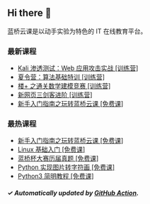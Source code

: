 ## Hi there 👋

蓝桥云课是以动手实验为特色的 IT 在线教育平台。

### 最新课程

<!-- LATEST:START -->
- [Kali 渗透测试：Web 应用攻击实战 [训练营]](https://www.lanqiao.cn/courses/717/)
- [夏令营：算法基础特训 [训练营]](https://www.lanqiao.cn/courses/20932/)
- [楼+ 之通关数学建模竞赛 [训练营]](https://www.lanqiao.cn/courses/3201/)
- [新网页三剑客进阶 [训练营]](https://www.lanqiao.cn/courses/18776/)
- [新手入门指南之玩转蓝桥云课 [免费课]](https://www.lanqiao.cn/courses/63/)
<!-- LATEST:END -->

### 最热课程

<!-- HOTEST:START -->
- [新手入门指南之玩转蓝桥云课 [免费课]](https://www.lanqiao.cn/courses/63/)
- [Linux 基础入门 [免费课]](https://www.lanqiao.cn/courses/1/)
- [蓝桥杯大赛历届真题 [免费课]](https://www.lanqiao.cn/courses/2786/)
- [Python 实现图片转字符画 [免费课]](https://www.lanqiao.cn/courses/370/)
- [Python3 简明教程 [免费课]](https://www.lanqiao.cn/courses/596/)
<!-- HOTEST:END -->

##### ✓ Automatically updated by [GitHub Action](https://github.com/lanqiao-courses/.github/actions/workflows/update.yml).
